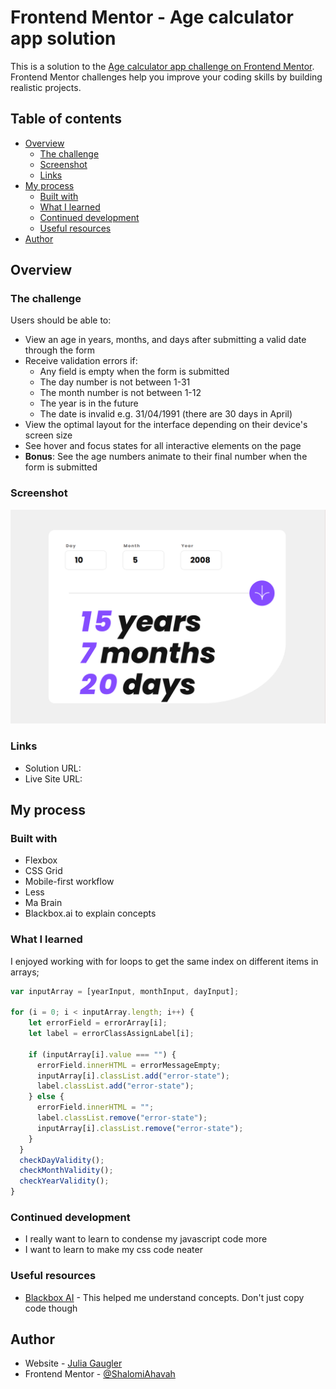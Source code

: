 # Frontend Mentor - Age calculator app solution

This is a solution to the [Age calculator app challenge on Frontend Mentor](https://www.frontendmentor.io/challenges/age-calculator-app-dF9DFFpj-Q). Frontend Mentor challenges help you improve your coding skills by building realistic projects.

## Table of contents

- [Overview](#overview)
  - [The challenge](#the-challenge)
  - [Screenshot](#screenshot)
  - [Links](#links)
- [My process](#my-process)
  - [Built with](#built-with)
  - [What I learned](#what-i-learned)
  - [Continued development](#continued-development)
  - [Useful resources](#useful-resources)
- [Author](#author)

## Overview

### The challenge

Users should be able to:

- View an age in years, months, and days after submitting a valid date through the form
- Receive validation errors if:
  - Any field is empty when the form is submitted
  - The day number is not between 1-31
  - The month number is not between 1-12
  - The year is in the future
  - The date is invalid e.g. 31/04/1991 (there are 30 days in April)
- View the optimal layout for the interface depending on their device's screen size
- See hover and focus states for all interactive elements on the page
- **Bonus**: See the age numbers animate to their final number when the form is submitted

### Screenshot

![](./design/Screenshot%202024-01-01%20162523.png)

### Links

- Solution URL: [](https://age-calculator-app-tau-lilac.vercel.app/)
- Live Site URL: [](https://age-calculator-app-tau-lilac.vercel.app/)

## My process

### Built with

- Flexbox
- CSS Grid
- Mobile-first workflow
- Less
- Ma Brain
- Blackbox.ai to explain concepts

### What I learned

I enjoyed working with for loops to get the same index on different items in arrays;

```js
var inputArray = [yearInput, monthInput, dayInput];

for (i = 0; i < inputArray.length; i++) {
    let errorField = errorArray[i];
    let label = errorClassAssignLabel[i];

    if (inputArray[i].value === "") {
      errorField.innerHTML = errorMessageEmpty;
      inputArray[i].classList.add("error-state");
      label.classList.add("error-state");
    } else {
      errorField.innerHTML = "";
      label.classList.remove("error-state");
      inputArray[i].classList.remove("error-state");
    }
  }
  checkDayValidity();
  checkMonthValidity();
  checkYearValidity();
}
```

### Continued development

- I really want to learn to condense my javascript code more
- I want to learn to make my css code neater

### Useful resources

- [Blackbox AI](https://www.blackbox.ai/) - This helped me understand concepts. Don't just copy code though

## Author

- Website - [Julia Gaugler](https://juliagaugler-frontend.carrd.co/)
- Frontend Mentor - [@ShalomiAhavah](https://www.frontendmentor.io/profile/ShalomiAhavah)
